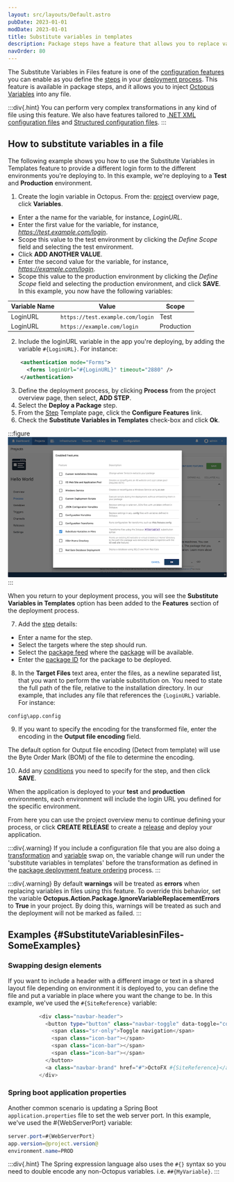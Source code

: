 ```yaml
---
layout: src/layouts/Default.astro
pubDate: 2023-01-01
modDate: 2023-01-01
title: Substitute variables in templates
description: Package steps have a feature that allows you to replace variables in any file.
navOrder: 80
---
```

The Substitute Variables in Files feature is one of the [configuration features](/docs/projects/steps/configuration-features/) you can enable as you define the [steps](/docs/projects/steps/) in your [deployment process](/docs/projects/deployment-process/). This feature is available in package steps, and it allows you to inject [Octopus Variables](/docs/projects/variables) into any file.

:::div{.hint}
You can perform very complex transformations in any kind of file using this feature. We also have features tailored to [.NET XML configuration files](/docs/projects/steps/configuration-features/xml-configuration-variables-feature/) and [Structured configuration files](/docs/projects/steps/configuration-features/structured-configuration-variables-feature).
:::

## How to substitute variables in a file

The following example shows you how to use the Substitute Variables in Templates feature to provide a different login form to the different environments you're deploying to. In this example, we're deploying to a **Test** and **Production** environment.

1. Create the login variable in Octopus. From the: [project](/docs/projects) overview page, click **Variables**.
  - Enter a the name for the variable, for instance, *LoginURL*.
  - Enter the first value for the variable, for instance, *https://test.example.com/login*.
  - Scope this value to the test environment by clicking the *Define Scope* field and selecting the test environment.
  - Click **ADD ANOTHER VALUE**.
  - Enter the second value for the variable, for instance, *https://example.com/login*.
  - Scope this value to the production environment by clicking the *Define Scope* field and selecting the production environment, and click **SAVE**. In this example, you now have the following variables:

| Variable Name    | Value     | Scope    |
| ----------------------- | --------------- | -------- |
| LoginURL | `https://test.example.com/login` | Test |
| LoginURL | `https://example.com/login` | Production |

2. Include the loginURL variable in the app you're deploying, by adding the variable `#{LoginURL}`. For instance:

```xml
    <authentication mode="Forms">
      <forms loginUrl="#{LoginURL}" timeout="2880" />
    </authentication>
```

3. Define the deployment process, by clicking **Process** from the project overview page, then select, **ADD STEP**.
4. Select the **Deploy a Package** step.
5. From the [Step](/docs/projects/steps) Template page, click the **Configure Features** link.
6. Check the **Substitute Variables in Templates** check-box and click **Ok**.

:::figure
![Substitute Variables in Templates feature](/docs/projects/steps/configuration-features/images/substitute-variables.png)
:::

When you return to your deployment process, you will see the **Substitute Variables in Templates** option has been added to the **Features** section of the deployment process.

7. Add the [step](/docs/projects/steps) details:
  - Enter a name for the step.
  - Select the targets where the step should run.
  - Select the [package feed](/docs/packaging-applications/package-repositories/) where the [package](/docs/packaging-applications) will be available.
  - Enter the [package ID](/docs/packaging-applications/#package-id) for the package to be deployed.
8. In the **Target Files** text area, enter the files, as a newline separated list, that you want to perform the variable substitution on. You need to state the full path of the file, relative to the installation directory. In our example, that includes any file that references the `{LoginURL}` variable. For instance:

```
config\app.config
```

9. If you want to specify the encoding for the transformed file, enter the encoding in the **Output file encoding** field.

The default option for Output file encoding (Detect from template) will use the Byte Order Mark (BOM) of the file to determine the encoding.

10. Add any [conditions](/docs/projects/steps/conditions) you need to specify for the step, and then click **SAVE**.

When the application is deployed to your **test** and **production** environments, each environment will include the login URL you defined for the specific environment.

From here you can use the project overview menu to continue defining your process, or click **CREATE RELEASE** to create a [release](/docs/releases) and deploy your application.

:::div{.warning}
If you include a configuration file that you are also doing a [transformation](/docs/projects/steps/configuration-features/configuration-transforms/) and [variable](/docs/projects/steps/configuration-features/xml-configuration-variables-feature/) swap on, the variable change will run under the 'substitute variables in templates' before the transformation as defined in the [package deployment feature ordering](/docs/deployments/packages/package-deployment-feature-ordering) process.
:::

:::div{.warning}
By default **warnings** will be treated as **errors** when replacing variables in files using this feature. To override this behavior, set the variable **Octopus.Action.Package.IgnoreVariableReplacementErrors** to **True** in your project. By doing this, warnings will be treated as such and the deployment will not be marked as failed.
:::

## Examples {#SubstituteVariablesinFiles-SomeExamples}

### Swapping design elements

If you want to include a header with a different image or text in a shared layout file depending on environment it is deployed to, you can define the file and put a variable in place where you want the change to be. In this example, we've used the `#{SiteReference}` variable:

```powershell
          <div class="navbar-header">
            <button type="button" class="navbar-toggle" data-toggle="collapse" data-target=".navbar-collapse">
              <span class="sr-only">Toggle navigation</span>
              <span class="icon-bar"></span>
              <span class="icon-bar"></span>
              <span class="icon-bar"></span>
            </button>
            <a class="navbar-brand" href="#">OctoFX #{SiteReference}</a>
          </div>
```

### Spring boot application properties

Another common scenario is updating a Spring Boot `application.properties` file to set the web server port. In this example, we've used the #{WebServerPort} variable:

```java
server.port=#{WebServerPort}
app.version=@project.version@
environment.name=PROD
```

:::div{.hint}
The Spring expression language also uses the `#{}` syntax so you need to double encode any non-Octopus variables. i.e. `##{MyVariable}`.
:::
